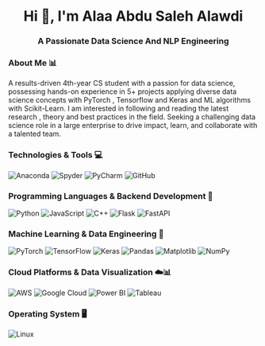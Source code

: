 <h1 align="center">Hi 👋, I'm Alaa Abdu Saleh Alawdi</h1>
<h3 align="center">A Passionate Data Science And NLP Engineering</h3>

### About Me 📊
A results-driven 4th-year CS student with a passion for data science, possessing hands-on experience in 5+ projects applying diverse data science concepts with PyTorch , Tensorflow and Keras and ML algorithms with Scikit-Learn. I am interested in following and reading the latest research , theory and best practices in the field. Seeking a challenging data science role in a large enterprise to drive impact, learn, and collaborate with a talented team.


### Technologies & Tools 💻
![Anaconda](https://img.shields.io/badge/Anaconda-%2344A833.svg?style=for-the-badge&logo=anaconda&logoColor=white) ![Spyder](https://img.shields.io/badge/Spyder-838485?style=for-the-badge&logo=spyder%20ide&logoColor=maroon) ![PyCharm](https://img.shields.io/badge/pycharm-143?style=for-the-badge&logo=pycharm&logoColor=black&color=black&labelColor=green) ![GitHub](https://img.shields.io/badge/github-%23121011.svg?style=for-the-badge&logo=github&logoColor=white)

### Programming Languages & Backend Development 🚀
![Python](https://img.shields.io/badge/python-3670A0?style=for-the-badge&logo=python&logoColor=ffdd54)  ![JavaScript](https://img.shields.io/badge/JavaScript-%23F7DF1E.svg?style=for-the-badge&logo=javascript&logoColor=black) ![C++](https://img.shields.io/badge/c++-%2300599C.svg?style=for-the-badge&logo=c%2B%2B&logoColor=white) ![Flask](https://img.shields.io/badge/Flask-%23000000.svg?style=for-the-badge&logo=flask&logoColor=white) ![FastAPI](https://img.shields.io/badge/FastAPI-%23000000.svg?style=for-the-badge&logo=fastapi&logoColor=white)

### Machine Learning & Data Engineering 🤖
![PyTorch](https://img.shields.io/badge/PyTorch-%23EE4C2C.svg?style=for-the-badge&logo=PyTorch&logoColor=white) ![TensorFlow](https://img.shields.io/badge/TensorFlow-%23FF6F00.svg?style=for-the-badge&logo=TensorFlow&logoColor=white) ![Keras](https://img.shields.io/badge/Keras-%23D00000.svg?style=for-the-badge&logo=Keras&logoColor=white) ![Pandas](https://img.shields.io/badge/pandas-%23150458.svg?style=for-the-badge&logo=pandas&logoColor=white) ![Matplotlib](https://img.shields.io/badge/Matplotlib-%23ffffff.svg?style=for-the-badge&logo=Matplotlib&logoColor=black) ![NumPy](https://img.shields.io/badge/numpy-%23013243.svg?style=for-the-badge&logo=numpy&logoColor=white)

### Cloud Platforms & Data Visualization ☁️📊
![AWS](https://img.shields.io/badge/AWS-%23FF9900.svg?style=for-the-badge&logo=amazon-aws&logoColor=white) ![Google Cloud](https://img.shields.io/badge/Google%20Cloud-%234285F4.svg?style=for-the-badge&logo=google-cloud&logoColor=white) ![Power BI](https://img.shields.io/badge/Power%20BI-%23F2C811.svg?style=for-the-badge&logo=powerbi&logoColor=black) ![Tableau](https://img.shields.io/badge/Tableau-%23006599.svg?style=for-the-badge&logo=tableau&logoColor=white)

### Operating System 🖥️
![Linux](https://img.shields.io/badge/Linux-FCC624?style=for-the-badge&logo=linux&logoColor=black)

